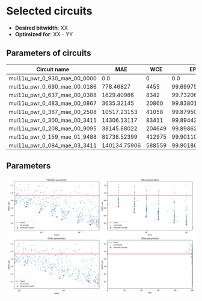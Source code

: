 
Selected circuits
===================
 - **Desired bitwidth**: XX
 - **Optimized for**: XX - YY


Parameters of circuits
----------------------------

| Circuit name | MAE | WCE | EP | MRE | Download |
| --- |  --- | --- | --- | --- | --- | 
| mul11u_pwr_0_930_mae_00_0000 | 0.0 | 0 | 0.0 | 0.0 |  [Verilog](mul11u_pwr_0_930_mae_00_0000.v) [C](mul11u_pwr_0_930_mae_00_0000.c) |
| mul11u_pwr_0_690_mae_00_0186 | 778.46827 | 4455 | 99.6997594833 | 0.7711579881 |  [Verilog](mul11u_pwr_0_690_mae_00_0186.v) [C](mul11u_pwr_0_690_mae_00_0186.c) |
| mul11u_pwr_0_637_mae_00_0388 | 1629.40986 | 8342 | 99.7320652008 | 1.3374605277 |  [Verilog](mul11u_pwr_0_637_mae_00_0388.v) [C](mul11u_pwr_0_637_mae_00_0388.c) |
| mul11u_pwr_0_483_mae_00_0867 | 3635.32145 | 20860 | 99.8380184174 | 3.8375181669 |  [Verilog](mul11u_pwr_0_483_mae_00_0867.v) [C](mul11u_pwr_0_483_mae_00_0867.c) |
| mul11u_pwr_0_367_mae_00_2508 | 10517.23153 | 41058 | 99.8795032501 | 10.0622115417 |  [Verilog](mul11u_pwr_0_367_mae_00_2508.v) [C](mul11u_pwr_0_367_mae_00_2508.c) |
| mul11u_pwr_0_300_mae_00_3411 | 14306.13117 | 83411 | 99.8944282532 | 8.0970764444 |  [Verilog](mul11u_pwr_0_300_mae_00_3411.v) [C](mul11u_pwr_0_300_mae_00_3411.c) |
| mul11u_pwr_0_208_mae_00_9095 | 38145.88022 | 204649 | 99.8986244202 | 36.0396990935 |  [Verilog](mul11u_pwr_0_208_mae_00_9095.v) [C](mul11u_pwr_0_208_mae_00_9095.c) |
| mul11u_pwr_0_159_mae_01_9488 | 81738.52399 | 412975 | 99.9011039734 | 58.2859280171 |  [Verilog](mul11u_pwr_0_159_mae_01_9488.v) [C](mul11u_pwr_0_159_mae_01_9488.c) |
| mul11u_pwr_0_084_mae_03_3411 | 140134.75906 | 588559 | 99.9018669128 | 62.9040345803 |  [Verilog](mul11u_pwr_0_084_mae_03_3411.v) [C](mul11u_pwr_0_084_mae_03_3411.c) |

Parameters
--------------
![Parameters figure](fig.png)
         